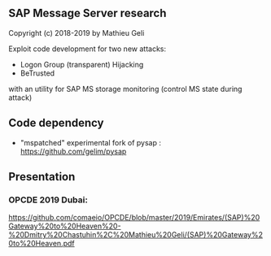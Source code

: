 SAP Message Server research
-------------------------------------

Copyright (c) 2018-2019 by Mathieu Geli


Exploit code development for two new attacks:

- Logon Group (transparent) Hijacking
- BeTrusted

with an utility for SAP MS storage monitoring (control MS state during attack)

## Code dependency

- "mspatched" experimental fork of pysap : https://github.com/gelim/pysap

## Presentation

### OPCDE 2019 Dubai:

https://github.com/comaeio/OPCDE/blob/master/2019/Emirates/(SAP)%20Gateway%20to%20Heaven%20-%20Dmitry%20Chastuhin%2C%20Mathieu%20Geli/(SAP)%20Gateway%20to%20Heaven.pdf
